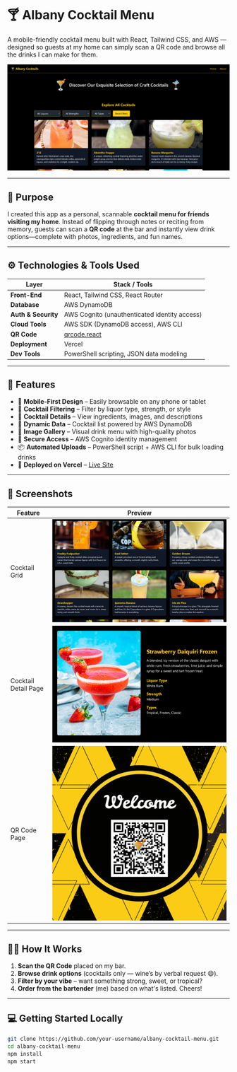 # 🍸 Albany Cocktail Menu

A mobile-friendly cocktail menu built with React, Tailwind CSS, and AWS — designed so guests at my home can simply scan a QR code and browse all the drinks I can make for them.

![Hero Screenshot](./screenshots/hero-section.png)

---

## 🎯 Purpose

I created this app as a personal, scannable **cocktail menu for friends visiting my home**. Instead of flipping through notes or reciting from memory, guests can scan a **QR code** at the bar and instantly view drink options—complete with photos, ingredients, and fun names.

---

## ⚙️ Technologies & Tools Used

| Layer         | Stack / Tools |
|--------------|---------------|
| **Front-End** | React, Tailwind CSS, React Router |
| **Database**  | AWS DynamoDB |
| **Auth & Security** | AWS Cognito (unauthenticated identity access) |
| **Cloud Tools** | AWS SDK (DynamoDB access), AWS CLI |
| **QR Code** | [qrcode.react](https://www.npmjs.com/package/qrcode.react) |
| **Deployment** | Vercel |
| **Dev Tools** | PowerShell scripting, JSON data modeling |

---

## 🚀 Features

- 📱 **Mobile-First Design** – Easily browsable on any phone or tablet
- 🍹 **Cocktail Filtering** – Filter by liquor type, strength, or style
- 🧠 **Cocktail Details** – View ingredients, images, and descriptions
- 🧾 **Dynamic Data** – Cocktail list powered by AWS DynamoDB
- 📸 **Image Gallery** – Visual drink menu with high-quality photos
- 🔐 **Secure Access** – AWS Cognito identity management
- 📦 **Automated Uploads** – PowerShell script + AWS CLI for bulk loading drinks
- 🔗 **Deployed on Vercel** – [Live Site](https://albany-cocktail-menu.vercel.app)

---

## 📸 Screenshots

| Feature | Preview |
|--------|---------|
| Cocktail Grid | ![Grid Screenshot](./screenshots/grid-section.png) |
| Cocktail Detail Page | ![Detail Screenshot](./screenshots/details-page.png) |
| QR Code Page | ![QR Code Screenshot](./screenshots/qr-cocktail.png) |

---

## 🧑‍🍳 How It Works

1. **Scan the QR Code** placed on my bar.
2. **Browse drink options** (cocktails only — wine’s by verbal request 😄).
3. **Filter by your vibe** – want something strong, sweet, or tropical?
4. **Order from the bartender** (me) based on what's listed. Cheers!

---

## 💻 Getting Started Locally

```bash
git clone https://github.com/your-username/albany-cocktail-menu.git
cd albany-cocktail-menu
npm install
npm start
